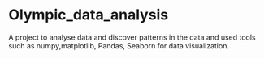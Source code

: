 # Olympic_data_analysis
A project to analyse data and discover patterns in  the data and used tools such as numpy,matplotlib, Pandas, Seaborn for data visualization.
